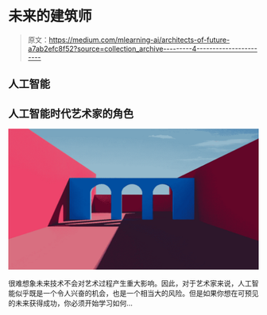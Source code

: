 # 未来的建筑师

> 原文：<https://medium.com/mlearning-ai/architects-of-future-a7ab2efc8f52?source=collection_archive---------4----------------------->

## 人工智能

## 人工智能时代艺术家的角色

![](img/c1ac1df29939c151d34bb3272d461e1a.png)

很难想象未来技术不会对艺术过程产生重大影响。因此，对于艺术家来说，人工智能似乎既是一个令人兴奋的机会，也是一个相当大的风险。但是如果你想在可预见的未来获得成功，你必须开始学习如何…